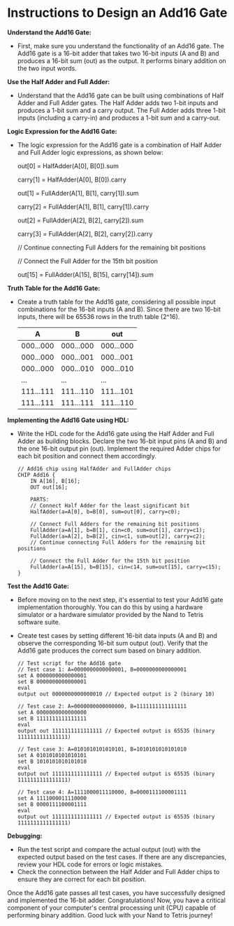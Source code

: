 # Instructions to Design an Add16 Gate

**Understand the Add16 Gate:**

- First, make sure you understand the functionality of an Add16 gate. The Add16 gate is a 16-bit adder that takes two 16-bit inputs (A and B) and produces a 16-bit sum (out) as the output. It performs binary addition on the two input words.

**Use the Half Adder and Full Adder:**

- Understand that the Add16 gate can be built using combinations of Half Adder and Full Adder gates. The Half Adder adds two 1-bit inputs and produces a 1-bit sum and a carry output. The Full Adder adds three 1-bit inputs (including a carry-in) and produces a 1-bit sum and a carry-out.

**Logic Expression for the Add16 Gate:**

- The logic expression for the Add16 gate is a combination of Half Adder and Full Adder logic expressions, as shown below:

    out[0] = HalfAdder(A[0], B[0]).sum

    carry[1] = HalfAdder(A[0], B[0]).carry

    out[1] = FullAdder(A[1], B[1], carry[1]).sum

    carry[2] = FullAdder(A[1], B[1], carry[1]).carry

    out[2] = FullAdder(A[2], B[2], carry[2]).sum

    carry[3] = FullAdder(A[2], B[2], carry[2]).carry

    // Continue connecting Full Adders for the remaining bit positions

    // Connect the Full Adder for the 15th bit position
    
    out[15] = FullAdder(A[15], B[15], carry[14]).sum

**Truth Table for the Add16 Gate:**

- Create a truth table for the Add16 gate, considering all possible input combinations for the 16-bit inputs (A and B). Since there are two 16-bit inputs, there will be 65536 rows in the truth table (2^16).

    |   A   |   B   |  out  |
    |-------|-------|-------|
    | 000...000 | 000...000 | 000...000 |
    | 000...000 | 000...001 | 000...001 |
    | 000...000 | 000...010 | 000...010 |
    |   ...   |   ...   |   ...   |
    | 111...111 | 111...110 | 111...101 |
    | 111...111 | 111...111 | 111...110 |

**Implementing the Add16 Gate using HDL:**

- Write the HDL code for the Add16 gate using the Half Adder and Full Adder as building blocks. Declare the two 16-bit input pins (A and B) and the one 16-bit output pin (out). Implement the required Adder chips for each bit position and connect them accordingly.

    ```hdl
    // Add16 chip using HalfAdder and FullAdder chips
    CHIP Add16 {
        IN A[16], B[16];
        OUT out[16];

        PARTS:
        // Connect Half Adder for the least significant bit
        HalfAdder(a=A[0], b=B[0], sum=out[0], carry=c0);

        // Connect Full Adders for the remaining bit positions
        FullAdder(a=A[1], b=B[1], cin=c0, sum=out[1], carry=c1);
        FullAdder(a=A[2], b=B[2], cin=c1, sum=out[2], carry=c2);
        // Continue connecting Full Adders for the remaining bit positions

        // Connect the Full Adder for the 15th bit position
        FullAdder(a=A[15], b=B[15], cin=c14, sum=out[15], carry=c15);
    }
    ```

**Test the Add16 Gate:**

- Before moving on to the next step, it's essential to test your Add16 gate implementation thoroughly. You can do this by using a hardware simulator or a hardware simulator provided by the Nand to Tetris software suite.
- Create test cases by setting different 16-bit data inputs (A and B) and observe the corresponding 16-bit sum output (out). Verify that the Add16 gate produces the correct sum based on binary addition.

    ```
    // Test script for the Add16 gate
    // Test case 1: A=0000000000000001, B=0000000000000001
    set A 0000000000000001
    set B 0000000000000001
    eval
    output out 0000000000000010 // Expected output is 2 (binary 10)

    // Test case 2: A=0000000000000000, B=1111111111111111
    set A 0000000000000000
    set B 1111111111111111
    eval
    output out 1111111111111111 // Expected output is 65535 (binary 1111111111111111)

    // Test case 3: A=0101010101010101, B=1010101010101010
    set A 0101010101010101
    set B 1010101010101010
    eval
    output out 1111111111111111 // Expected output is 65535 (binary 1111111111111111)

    // Test case 4: A=1111000011110000, B=0000111100001111
    set A 1111000011110000
    set B 0000111100001111
    eval
    output out 1111111111111111 // Expected output is 65535 (binary 1111111111111111)
    ```

**Debugging:**

- Run the test script and compare the actual output (out) with the expected output based on the test cases. If there are any discrepancies, review your HDL code for errors or logic mistakes.
- Check the connection between the Half Adder and Full Adder chips to ensure they are correct for each bit position.

Once the Add16 gate passes all test cases, you have successfully designed and implemented the 16-bit adder. Congratulations! Now, you have a critical component of your computer's central processing unit (CPU) capable of performing binary addition. Good luck with your Nand to Tetris journey!